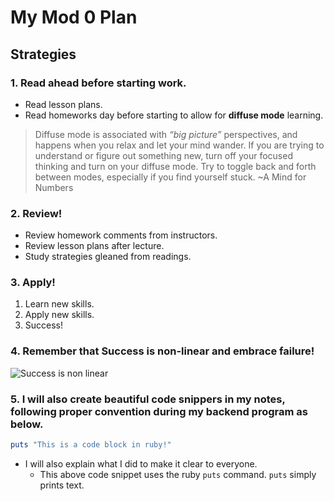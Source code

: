 # My Mod 0 Plan

## Strategies 
### 1. Read ahead before starting work. 
 - Read lesson plans. 
  - Read homeworks day before starting to allow for **diffuse mode** learning. 
  > Diffuse mode is associated with *“big picture”* perspectives, and happens when you relax and let your mind wander. If you are trying to understand or figure out something new, turn off your focused thinking and turn on your diffuse mode. Try to toggle back and forth between modes, especially if you find yourself stuck. ~A Mind for Numbers
  
### 2. Review! 
 - Review homework comments from instructors. 
 - Review lesson plans after lecture.
 - Study strategies gleaned from readings. 

### 3. Apply!
1. Learn new skills. 
2. Apply new skills. 
3. Success!

### 4. Remember that Success is non-linear and embrace failure!
![Success is non linear](https://partners4prosperity.com//wp-content/uploads/2015/08/success-what-it-really-looks-like-1024x628.jpg "Success is non linear")

### 5.  I will also create beautiful code snippers in my notes, following proper convention during my backend program as below. 
 ```ruby
puts "This is a code block in ruby!"
 ```
- I will also explain what I did to make it clear to everyone. 
  - This above code snippet uses the ruby `puts` command. `puts` simply prints text. 


